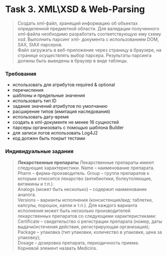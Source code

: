 # Task 3. XML\XSD & Web-Parsing  

> Cоздать xml-файл, хранящий информацию об объектах определенной 
предметной области. Для валидации полученного xml-файла необходимо 
разработать соответствующую ему схему xsd. Выполнить парсинг xml-
документа с использованием DOM, SAX, StAX парсеров.  
Файл  загружать  в  веб-приложение  через  страницу  в  браузере,  на 
странице  осуществлять  выбор  парсера.  Результаты  парсинга  должны 
быть выведены в браузер в виде таблицы.   

### Требования  
- использовать для атрибутов required & optional 
- перечисления 
- шаблоны и предельные значения 
- использовать тип ID 
- задание значений атрибутов по умолчанию 
- расширение типов (имитация наследования) 
- использовать дату-время 
- создать в xml-документе не менее 16 сущностей 
- парсеры организовать с помощью шаблона Builder 
- для записи логов использовать Log4J2 
- код должен быть покрыт тестами 

### Индивидуальные задания 

> **Лекарственные препараты**
Лекарственные препараты имеют следующие характеристики. 
Name – наименование препарата.  
Pharm – фирма-производитель. 
Group – группа препаратов к которым относится лекарство (антибиотики, 
болеутоляющие, витамины и т.п.).  
Analogs (может быть несколько) – содержит наименование аналога.  
Versions – варианты исполнения (консистенция/вид: таблетки, капсулы, порошок, капли и 
т.п.).  Для  каждого  варианта  исполнения  может  быть  несколько  производителей 
лекарственных препаратов со следующими характеристиками:  
Certificate – свидетельство о регистрации препарата (номер, даты выдачи/истечения 
действия, регистрирующая организация);  
Package – упаковка (тип упаковки, количество в упаковке, цена за упаковку);  
Dosage – дозировка препарата, периодичность приема.  
Корневой элемент назвать Medicins.